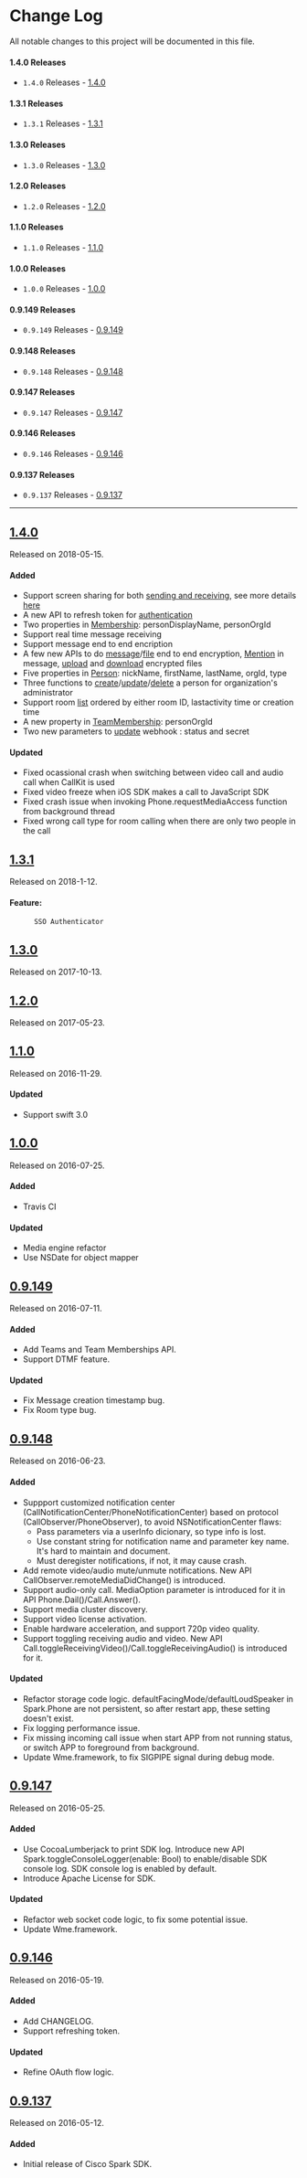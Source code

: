 # Change Log
All notable changes to this project will be documented in this file.
#### 1.4.0 Releases

- `1.4.0` Releases - [1.4.0](#140)
#### 1.3.1 Releases

- `1.3.1` Releases - [1.3.1](#131)

#### 1.3.0 Releases

- `1.3.0` Releases - [1.3.0](#130)

#### 1.2.0 Releases

- `1.2.0` Releases - [1.2.0](#120)

#### 1.1.0 Releases

- `1.1.0` Releases - [1.1.0](#110)

#### 1.0.0 Releases

- `1.0.0` Releases - [1.0.0](#100)

#### 0.9.149 Releases

- `0.9.149` Releases - [0.9.149](#09149)

#### 0.9.148 Releases

- `0.9.148` Releases - [0.9.148](#09148)

#### 0.9.147 Releases

- `0.9.147` Releases - [0.9.147](#09147)

#### 0.9.146 Releases

- `0.9.146` Releases - [0.9.146](#09146)

#### 0.9.137 Releases

- `0.9.137` Releases - [0.9.137](#09137)

---
## [1.4.0](https://github.com/ciscospark/spark-ios-sdk/releases/tag/1.4.0)
Released on 2018-05-15.

#### Added
- Support screen sharing for both [sending and receiving](https://github.com/webex/spark-ios-sdk/blob/EFT/1.4.0/README.md#usage), see more details [here](https://github.com/webex/spark-ios-sdk/wiki/screen-sharing...TBD)
- A new API to refresh token for [authentication](https://webex.github.io/spark-ios-sdk/Protocols/Authenticator.html#/...TBD)
- Two properties in [Membership](https://webex.github.io/spark-ios-sdk/Structs/Membership.html): personDisplayName, personOrgId
- Support real time message receiving
- Support message end to end encription
- A few new APIs to do [message](https://webex.github.io/spark-ios-sdk/Classes/MessageClient.html#/...TBD)/[file](https://webex.github.io/spark-ios-sdk/Classes/MessageClient.html#/...TBD) end to end encryption, [Mention](https://webex.github.io/spark-ios-sdk/Classes/MessageClient.html#/...TBD) in message, [upload](https://webex.github.io/spark-ios-sdk/Structs/Message.html#/...LocalFile) and [download](https://webex.github.io/spark-ios-sdk/Structs/Message.html#/...RemoteFile) encrypted files
- Five properties in [Person](https://webex.github.io/spark-ios-sdk/Structs/Person.html): nickName, firstName, lastName, orgId, type
- Three functions to [create](https://webex.github.io/spark-ios-sdk/Classes/PersonClient.html#/...TBD)/[update](https://webex.github.io/spark-ios-sdk/Classes/PersonClient.html#/...TBD)/[delete](https://webex.github.io/spark-ios-sdk/Classes/PersonClient.html#/...TBD) a person for organization's administrator
- Support room [list](https://webex.github.io/spark-ios-sdk/Classes/RoomClient.html#/...TBD) ordered by either room ID, lastactivity time or creation time
- A new property in [TeamMembership](https://webex.github.io/spark-ios-sdk/Structs/TeamMembership.html): personOrgId
- Two new parameters to [update](https://webex.github.io/spark-ios-sdk/Classes/WebhookClient.html#/...TBD) webhook : status and secret

#### Updated
- Fixed ocassional crash when switching between video call and audio call when CallKit is used
- Fixed video freeze when iOS SDK makes a call to JavaScript SDK
- Fixed crash issue when invoking Phone.requestMediaAccess function from background thread
- Fixed wrong call type for room calling when there are only two people in the call

## [1.3.1](https://github.com/ciscospark/spark-ios-sdk/releases/tag/1.3.1)
Released on 2018-1-12.

#### Feature:
          SSO Authenticator

## [1.3.0](https://github.com/ciscospark/spark-ios-sdk/releases/tag/1.3.0)
Released on 2017-10-13.

## [1.2.0](https://github.com/ciscospark/spark-ios-sdk/releases/tag/1.2.0)
Released on 2017-05-23.

## [1.1.0](https://github.com/ciscospark/spark-ios-sdk/releases/tag/1.1.0)
Released on 2016-11-29.

#### Updated
- Support swift 3.0

## [1.0.0](https://github.com/ciscospark/spark-ios-sdk/releases/tag/1.0.0)
Released on 2016-07-25.

#### Added
- Travis CI

#### Updated
- Media engine refactor
- Use NSDate for object mapper 

## [0.9.149](https://github.com/ciscospark/spark-ios-sdk/releases/tag/0.9.149)
Released on 2016-07-11.

#### Added
- Add Teams and Team Memberships API.
- Support DTMF feature.

#### Updated
- Fix Message creation timestamp bug.
- Fix Room type bug.

## [0.9.148](https://github.com/ciscospark/spark-ios-sdk/releases/tag/0.9.148)
Released on 2016-06-23.

#### Added
- Suppport customized notification center (CallNotificationCenter/PhoneNotificationCenter) based on protocol (CallObserver/PhoneObserver), to avoid NSNotificationCenter flaws:
    - Pass parameters via a userInfo dicionary, so type info is lost.
    - Use constant string for notification name and parameter key name. It's hard to maintain and document.
    - Must deregister notifications, if not, it may cause crash.
- Add remote video/audio mute/unmute notifications. New API CallObserver.remoteMediaDidChange() is introduced.
- Support audio-only call. MediaOption parameter is introduced for it in API Phone.Dail()/Call.Answer().
- Support media cluster discovery.
- Support video license activation.
- Enable hardware acceleration, and support 720p video quality.
- Support toggling receiving audio and video. New API Call.toggleReceivingVideo()/Call.toggleReceivingAudio() is introduced for it.

#### Updated
- Refactor storage code logic. defaultFacingMode/defaultLoudSpeaker in Spark.Phone are not persistent, so after restart app, these setting doesn't exist.
- Fix logging performance issue.
- Fix missing incoming call issue when start APP from not running status, or switch APP to foreground from background.
- Update Wme.framework, to fix SIGPIPE signal during debug mode.

## [0.9.147](https://github.com/ciscospark/spark-ios-sdk/releases/tag/0.9.147)
Released on 2016-05-25.

#### Added
- Use CocoaLumberjack to print SDK log. Introduce new API Spark.toggleConsoleLogger(enable: Bool) to enable/disable SDK console log. SDK console log is enabled by default.
- Introduce Apache License for SDK.

#### Updated
- Refactor web socket code logic, to fix some potential issue.
- Update Wme.framework.

## [0.9.146](https://github.com/ciscospark/spark-ios-sdk/releases/tag/0.9.146)
Released on 2016-05-19.

#### Added
- Add CHANGELOG.
- Support refreshing token.

#### Updated
- Refine OAuth flow logic.

## [0.9.137](https://github.com/ciscospark/spark-ios-sdk/releases/tag/0.9.137)
Released on 2016-05-12.

#### Added
- Initial release of Cisco Spark SDK.
